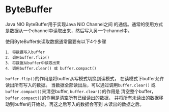 # ByteBuffer
Java NIO ByteBuffer用于实现Java NIO Channel之间
的通信。通常的使用方式是数据从一个channel中读取出来，然后写入另一个channel中。

使用ByteBuffer来读取数据通常需要有以下4个步骤

````$xslt
1. 将数据写入buffer
2. 调用buffer.flip()
3. 将数据从buffer中读取出来
4. 调用buffer.clear() 或 buffer.compact()
````

`buffer.flip()`的作用是将buffer从写模式切换到读模式，
在读模式下buffer允许读出所有写入的数据。
当数据全部读出后，可以通过调用`buffer.clear()`
或`buffer.compact()`来清空buffer, `buffer.clear()`的作用是
清空整个buffer， `buffer.compact()`的作用是清空所有已经读出的数据，
并将所有未读出的数据移动到buffer的开始处，再这之后写入的数据会写到
未读出的数据之后。